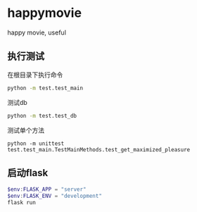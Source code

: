 # happymovie
happy movie, useful

## 执行测试
在根目录下执行命令
```sh
python -m test.test_main
```
测试db
```sh
python -m test.test_db
```

测试单个方法
```
python -m unittest test.test_main.TestMainMethods.test_get_maximized_pleasure
```

## 启动flask
```powershell
$env:FLASK_APP = "server"
$env:FLASK_ENV = "development"
flask run
```